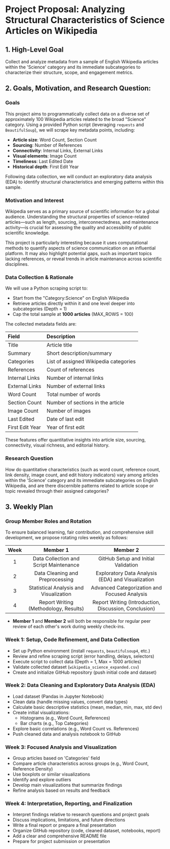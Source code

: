 # Project Proposal: Analyzing Structural Characteristics of Science Articles on Wikipedia

## 1. High-Level Goal
Collect and analyze metadata from a sample of English Wikipedia articles within the 'Science' category and its immediate subcategories to characterize their structure, scope, and engagement metrics.

## 2. Goals, Motivation, and Research Question:

### Goals

This project aims to programmatically collect data on a diverse set of approximately 100 Wikipedia articles related to the broad "Science" category. Using a provided Python script (leveraging `requests` and `BeautifulSoup`), we will scrape key metadata points, including:

- **Article size**: Word Count, Section Count
- **Sourcing**: Number of References
- **Connectivity**: Internal Links, External Links
- **Visual elements**: Image Count
- **Timeliness**: Last Edited Date
- **Historical depth**: First Edit Year

Following data collection, we will conduct an exploratory data analysis (EDA) to identify structural characteristics and emerging patterns within this sample.

### Motivation and Interest

Wikipedia serves as a primary source of scientific information for a global audience. Understanding the structural properties of science-related articles—such as length, sourcing, interconnectedness, and maintenance activity—is crucial for assessing the quality and accessibility of public scientific knowledge.

This project is particularly interesting because it uses computational methods to quantify aspects of science communication on an influential platform. It may also highlight potential gaps, such as important topics lacking references, or reveal trends in article maintenance across scientific disciplines.

### Data Collection & Rationale

We will use a Python scraping script to:

- Start from the "Category:Science" on English Wikipedia
- Retrieve articles directly within it and one level deeper into subcategories (Depth = 1)
- Cap the total sample at **1000 articles** (MAX_ROWS = 100)

The collected metadata fields are:

| Field | Description |
|:------|:------------|
| Title | Article title |
| Summary | Short description/summary |
| Categories | List of assigned Wikipedia categories |
| References | Count of references |
| Internal Links | Number of internal links |
| External Links | Number of external links |
| Word Count | Total number of words |
| Section Count | Number of sections in the article |
| Image Count | Number of images |
| Last Edited | Date of last edit |
| First Edit Year | Year of first edit |

These features offer quantitative insights into article size, sourcing, connectivity, visual richness, and editorial history.

### Research Question

How do quantitative characteristics (such as word count, reference count, link density, image count, and edit history indicators) vary among articles within the 'Science' category and its immediate subcategories on English Wikipedia, and are there discernible patterns related to article scope or topic revealed through their assigned categories?

## 3. Weekly Plan

### Group Member Roles and Rotation

To ensure balanced learning, fair contribution, and comprehensive skill development, we propose rotating roles weekly as follows:

| Week | Member 1 | Member 2 |
|:----:|:--------:|:--------:|
| 1 | Data Collection and Script Maintenance | GitHub Setup and Initial Validation |
| 2 | Data Cleaning and Preprocessing | Exploratory Data Analysis (EDA) and Visualization |
| 3 | Statistical Analysis and Visualization | Advanced Categorization and Focused Analysis |
| 4 | Report Writing (Methodology, Results) | Report Writing (Introduction, Discussion, Conclusion) |

- **Member 1** and **Member 2** will both be responsible for regular peer review of each other's work during weekly check-ins.

### Week 1: Setup, Code Refinement, and Data Collection

- Set up Python environment (install `requests`, `beautifulsoup4`, etc.)
- Review and refine scraping script (error handling, delays, selectors)
- Execute script to collect data (Depth = 1, Max = 1000 articles)
- Validate collected dataset (`wikipedia_science_expanded.csv`)
- Create and initialize GitHub repository (push initial code and dataset)

### Week 2: Data Cleaning and Exploratory Data Analysis (EDA)

- Load dataset (Pandas in Jupyter Notebook)
- Clean data (handle missing values, convert data types)
- Calculate basic descriptive statistics (mean, median, min, max, std dev)
- Create initial visualizations:
  - Histograms (e.g., Word Count, References)
  - Bar charts (e.g., Top Categories)
- Explore basic correlations (e.g., Word Count vs. References)
- Push cleaned data and analysis notebook to GitHub

### Week 3: Focused Analysis and Visualization

- Group articles based on 'Categories' field
- Compare article characteristics across groups (e.g., Word Count, Reference Density)
- Use boxplots or similar visualizations
- Identify and explore outliers
- Develop main visualizations that summarize findings
- Refine analysis based on results and feedback

### Week 4: Interpretation, Reporting, and Finalization

- Interpret findings relative to research questions and project goals
- Discuss implications, limitations, and future directions
- Write a final report or prepare a final presentation
- Organize GitHub repository (code, cleaned dataset, notebooks, report)
- Add a clear and comprehensive README file
- Prepare for project submission or presentation
